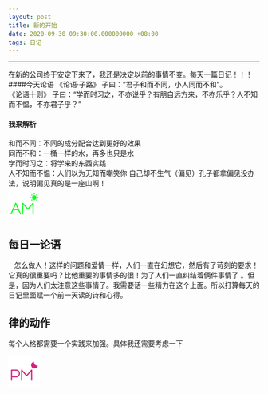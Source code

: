 ```yaml
---
layout: post
title: 新的开始
date: 2020-09-30 09:30:00.000000000 +08:00
tags: 日记
---
```

- - -
 在新的公司终于安定下来了，我还是决定以前的事情不变。每天一篇日记！！！  
####今天论语
《论语·子路》 子曰：“君子和而不同，小人同而不和“。  
《论语十则》  子曰：“学而时习之，不亦说乎？有朋自远方来，不亦乐乎？人不知而不愠，不亦君子乎？” 
#### 我来解析 
 和而不同：不同的成分配合达到更好的效果  
 同而不和：一桶一样的水，再多也只是水  
 学而时习之：将学来的东西实践  
 人不知而不愠：人们以为无知而嘲笑你 自己却不生气（偏见）孔子都拿偏见没办法，说明偏见真的是一座山啊！  
![早上](/assets/images/time/morning.png)
## 每日一论语
 &nbsp; &nbsp;怎么做人！这样的问题和爱情一样，人们一直在幻想它，然后有了苛刻的要求！它真的很重要吗？比他重要的事情多的很！为了人们一直纠结着俩件事情了
 。但是，因为人们太注意这些事情了。我需要话一些精力在这个上面。所以打算每天的日记里面赋一个前一天读的诗和心得。
## 律的动作
  每个人格都需要一个实践来加强。具体我还需要考虑一下   

![下午](/assets/images/time/afternoon.png)


